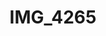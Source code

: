 ---
pid: '139'
layout: bg-photos
title: IMG_4265
filename: IMG_4287.jpg
caption: 
previous_pid: '138'
next_pid: '140'
permalink: "/photos/139.html"
---